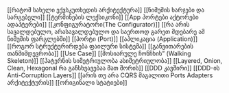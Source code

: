[[რატომ სახელი ექვსკუთხედის  არქიტექტურა]]
[[ნიმუშის ხარჯები და სარგებელი]]
[[ტერმინების ლექსიკონი]]
[[App პორტები აქტორები ადაპტერები]]
[[კონფიგურატორი(The Configurator)]]
[[რა არის სავალდებულო, არასავალდებულო და საერთოდ გარეთ მდებარე ამ ნიმუშის ფარგლებში]]
[[პორტი (Port)]]
[[აპლიკაცია (Application)]]
[[როგორ სტრუქტურირდება ფაილური სისტემა]]
[[განვითარების თანმიმდევრობა]]
[[Use Case]]
[[მოსიარულე ჩონჩხის” (Walking Skeleton)]]
[[პატერნის სიმეტრიულობა ასიმეტრიულობა]]
[[Layered, Onion, Clean, Hexagonal რა განსხვავებაა მათ შორის]]
[[DDD კავშირი]] 
[[DDD-ის Anti-Corruption Layers]]
[[არის თუ არა CQRS მაგალითი Ports  Adapters არქიტექტურის]]
[[ორიგინალი სტატიები]]